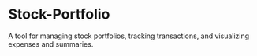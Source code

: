 # Stock-Portfolio
A tool for managing stock portfolios, tracking transactions, and visualizing expenses and summaries.
